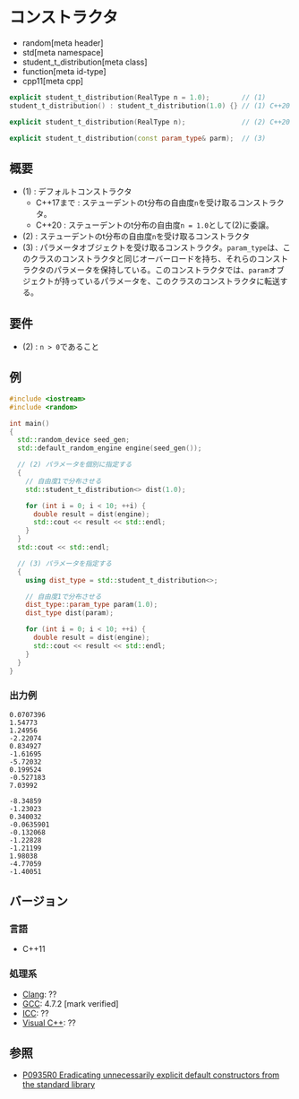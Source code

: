 # コンストラクタ
* random[meta header]
* std[meta namespace]
* student_t_distribution[meta class]
* function[meta id-type]
* cpp11[meta cpp]

```cpp
explicit student_t_distribution(RealType n = 1.0);        // (1)
student_t_distribution() : student_t_distribution(1.0) {} // (1) C++20

explicit student_t_distribution(RealType n);              // (2) C++20

explicit student_t_distribution(const param_type& parm);  // (3)
```

## 概要

- (1) : デフォルトコンストラクタ
    - C++17まで : ステューデントのt分布の自由度`n`を受け取るコンストラクタ。
    - C++20 : ステューデントのt分布の自由度`n = 1.0`として(2)に委譲。
- (2) : ステューデントのt分布の自由度`n`を受け取るコンストラクタ
- (3) : パラメータオブジェクトを受け取るコンストラクタ。`param_type`は、このクラスのコンストラクタと同じオーバーロードを持ち、それらのコンストラクタのパラメータを保持している。このコンストラクタでは、`param`オブジェクトが持っているパラメータを、このクラスのコンストラクタに転送する。


## 要件
- (2) : `n > 0`であること


## 例
```cpp example
#include <iostream>
#include <random>

int main()
{
  std::random_device seed_gen;
  std::default_random_engine engine(seed_gen());

  // (2) パラメータを個別に指定する
  {
    // 自由度1で分布させる
    std::student_t_distribution<> dist(1.0);

    for (int i = 0; i < 10; ++i) {
      double result = dist(engine);
      std::cout << result << std::endl;
    }
  }
  std::cout << std::endl;

  // (3) パラメータを指定する
  {
    using dist_type = std::student_t_distribution<>;

    // 自由度1で分布させる
    dist_type::param_type param(1.0);
    dist_type dist(param);

    for (int i = 0; i < 10; ++i) {
      double result = dist(engine);
      std::cout << result << std::endl;
    }
  }
}
```

### 出力例
```
0.0707396
1.54773
1.24956
-2.22074
0.834927
-1.61695
-5.72032
0.199524
-0.527183
7.03992

-8.34859
-1.23023
0.340032
-0.0635901
-0.132068
-1.22828
-1.21199
1.98038
-4.77059
-1.40051
```

## バージョン
### 言語
- C++11

### 処理系
- [Clang](/implementation.md#clang): ??
- [GCC](/implementation.md#gcc): 4.7.2 [mark verified]
- [ICC](/implementation.md#icc): ??
- [Visual C++](/implementation.md#visual_cpp): ??


## 参照

- [P0935R0 Eradicating unnecessarily explicit default constructors from the standard library](http://www.open-std.org/jtc1/sc22/wg21/docs/papers/2018/p0935r0.html)